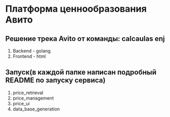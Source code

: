 # Платформа ценнообразования Авито
## Решение трека Avito от команды: calcaulas enj
1) Backend - golang
2) Frontend - html
## Запуск(в каждой папке написан подробный README по запуску сервиса)
1) price_retrieval
2) price_management
3) price_ui
4) data_base_generation